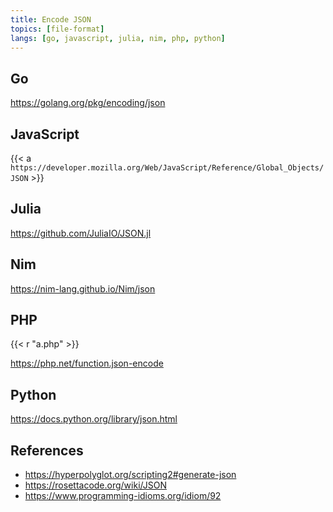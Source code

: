 ```yaml
---
title: Encode JSON
topics: [file-format]
langs: [go, javascript, julia, nim, php, python]
---
```


## Go

<https://golang.org/pkg/encoding/json>

## JavaScript

{{< a `https://developer.mozilla.org/Web/JavaScript/Reference/Global_Objects/
JSON` >}}

## Julia

<https://github.com/JuliaIO/JSON.jl>

## Nim

<https://nim-lang.github.io/Nim/json>

## PHP

{{< r "a.php" >}}

<https://php.net/function.json-encode>

## Python

<https://docs.python.org/library/json.html>

## References

- <https://hyperpolyglot.org/scripting2#generate-json>
- <https://rosettacode.org/wiki/JSON>
- <https://www.programming-idioms.org/idiom/92>
